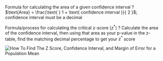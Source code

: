 Formula for calculating the area of a given confidence interval
?
$\text{Area} = \frac{\text{ } 1 + \text{ confidence interval }}{ 2 }$; confidence interval must be a decimal

Formula/process for calculating the critical z-score ($z^{*}$)
?
Calculate the area of the confidence interval, then using that area as your p-value in the z-table, find the matching decimal percentage to get your $z^{*}$ score



![How To Find The Z Score, Confidence Interval, and Margin of Error for a Population Mean](https://www.youtube.com/watch?v=DT-fPG0Hff8&t=117s)